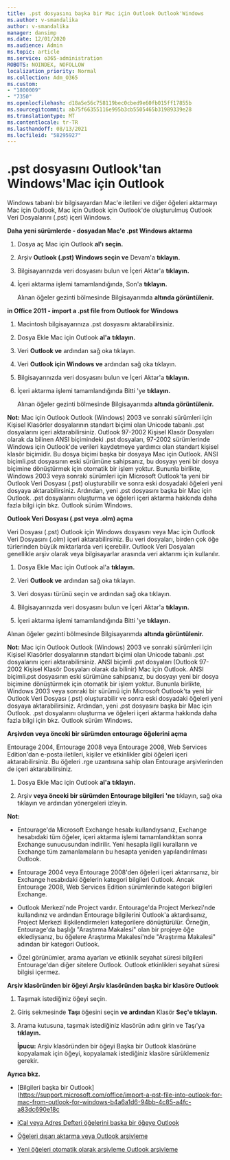 ```yaml
---
title: .pst dosyasını başka bir Mac için Outlook Outlook'Windows
ms.author: v-smandalika
author: v-smandalika
manager: dansimp
ms.date: 12/01/2020
ms.audience: Admin
ms.topic: article
ms.service: o365-administration
ROBOTS: NOINDEX, NOFOLLOW
localization_priority: Normal
ms.collection: Adm_O365
ms.custom:
- "1800009"
- "7350"
ms.openlocfilehash: d18a5e56c758119bec0cbed9e60fb015ff17855b
ms.sourcegitcommit: ab75f66355116e995b3cb5505465b31989339e28
ms.translationtype: MT
ms.contentlocale: tr-TR
ms.lasthandoff: 08/13/2021
ms.locfileid: "58295927"
---
```

# <a name="import-a-pst-file-from-outlook-for-windows-to-outlook-for-mac"></a>.pst dosyasını Outlook'tan Windows'Mac için Outlook 

Windows tabanlı bir bilgisayardan Mac'e iletileri ve diğer öğeleri aktarmayı Mac için Outlook, Mac için Outlook için Outlook'de oluşturulmuş Outlook Veri Dosyalarını (.pst) içeri Windows.

**Daha yeni sürümlerde - dosyadan Mac'e .pst Windows aktarma**

1. Dosya aç Mac için Outlook **al'ı** **seçin.**

2. Arşiv **Outlook (.pst) Windows seçin ve** Devam'a **tıklayın.**

3. Bilgisayarınızda veri dosyasını bulun ve İçeri Aktar'a **tıklayın.**

4. İçeri aktarma işlemi tamamlandığında, Son'a **tıklayın.**

   Alınan öğeler gezinti bölmesinde Bilgisayarımda **altında görüntülenir.**


**in Office 2011 - import a .pst file from Outlook for Windows**

1. Macintosh bilgisayarınıza .pst dosyasını aktarabilirsiniz.

2. Dosya Ekle Mac için Outlook **al'a** **tıklayın.**

3. Veri **Outlook ve** ardından sağ oka tıklayın.

4. Veri **Outlook için Windows ve** ardından sağ oka tıklayın.

5. Bilgisayarınızda veri dosyasını bulun ve İçeri Aktar'a **tıklayın.**

6. İçeri aktarma işlemi tamamlandığında Bitti 'ye **tıklayın.**

   Alınan öğeler gezinti bölmesinde Bilgisayarımda **altında görüntülenir.**

**Not:** Mac için Outlook Outlook (Windows) 2003 ve sonraki sürümleri için Kişisel Klasörler dosyalarının standart biçimi olan Unicode tabanlı .pst dosyalarını içeri aktarabilirsiniz. Outlook 97-2002 Kişisel Klasör Dosyaları olarak da bilinen ANSI biçimindeki .pst dosyaları, 97-2002 sürümlerinde Windows için Outlook'de verileri kaydetmeye yardımcı olan standart kişisel klasör biçimidir. Bu dosya biçimi başka bir dosyaya Mac için Outlook. ANSI biçimli.pst dosyasının eski sürümüne sahipsanız, bu dosyayı yeni bir dosya biçimine dönüştürmek için otomatik bir işlem yoktur. Bununla birlikte, Windows 2003 veya sonraki sürümleri için Microsoft Outlook'ta yeni bir Outlook Veri Dosyası (.pst) oluşturabilir ve sonra eski dosyadaki öğeleri yeni dosyaya aktarabilirsiniz. Ardından, yeni .pst dosyasını başka bir Mac için Outlook. .pst dosyalarını oluşturma ve öğeleri içeri aktarma hakkında  daha fazla bilgi için bkz. Outlook sürüm Windows.

**Outlook Veri Dosyası (.pst veya .olm) açma**

Veri Dosyası (.pst) Outlook için Windows dosyasını veya Mac için Outlook Veri Dosyasını (.olm) içeri aktarabilirsiniz. Bu veri dosyaları, birden çok öğe türlerinden büyük miktarlarda veri içerebilir. Outlook Veri Dosyaları genellikle arşiv olarak veya bilgisayarlar arasında veri aktarımı için kullanılır.

1. Dosya Ekle Mac için Outlook al'a **tıklayın.**

2. Veri **Outlook ve** ardından sağ oka tıklayın.

3. Veri dosyası türünü seçin ve ardından sağ oka tıklayın.

4. Bilgisayarınızda veri dosyasını bulun ve İçeri Aktar'a **tıklayın.**

5. İçeri aktarma işlemi tamamlandığında Bitti 'ye **tıklayın.**

Alınan öğeler gezinti bölmesinde Bilgisayarımda **altında görüntülenir.**

**Not:** Mac için Outlook Outlook (Windows) 2003 ve sonraki sürümleri için Kişisel Klasörler dosyalarının standart biçimi olan Unicode tabanlı .pst dosyalarını içeri aktarabilirsiniz. ANSI biçimli .pst dosyaları (Outlook 97-2002 Kişisel Klasör Dosyaları olarak da bilinir) Mac için Outlook. ANSI biçimli.pst dosyasının eski sürümüne sahipsanız, bu dosyayı yeni bir dosya biçimine dönüştürmek için otomatik bir işlem yoktur. Bununla birlikte, Windows 2003 veya sonraki bir sürümü için Microsoft Outlook'ta yeni bir Outlook Veri Dosyası (.pst) oluşturabilir ve sonra eski dosyadaki öğeleri yeni dosyaya aktarabilirsiniz. Ardından, yeni .pst dosyasını başka bir Mac için Outlook. .pst dosyalarını oluşturma ve öğeleri içeri aktarma hakkında daha fazla bilgi için bkz. Outlook sürüm Windows. 

**Arşivden veya önceki bir sürümden entourage öğelerini açma**

Entourage 2004, Entourage 2008 veya Entourage 2008, Web Services Edition'dan e-posta iletileri, kişiler ve etkinlikler gibi öğeleri içeri aktarabilirsiniz. Bu öğeleri .rge uzantısına sahip olan Entourage arşivlerinden de içeri aktarabilirsiniz.

1. Dosya Ekle Mac için Outlook **al'a** **tıklayın.**

2. Arşiv **veya önceki bir sürümden Entourage bilgileri 'ne** tıklayın, sağ oka tıklayın ve ardından yönergeleri izleyin.

**Not:**
- Entourage'da Microsoft Exchange hesabı kullandıysanız, Exchange hesabıdaki tüm öğeler, içeri aktarma işlemi tamamlandıktan sonra Exchange sunucusundan indirilir. Yeni hesapla ilgili kuralların ve Exchange tüm zamanlamaların bu hesapta yeniden yapılandırılması Outlook.

- Entourage 2004 veya Entourage 2008'den öğeleri içeri aktarırsanız, bir Exchange hesabıdaki öğelerin kategori bilgileri Outlook. Ancak Entourage 2008, Web Services Edition sürümlerinde kategori bilgileri Exchange.

- Outlook Merkezi'nde Project vardır. Entourage'da Project Merkezi'nde kullandınız ve ardından Entourage bilgilerini Outlook'a aktardısanız, Project Merkezi ilişkilendirmeleri kategorilere dönüştürülür. Örneğin, Entourage'da başlığı "Araştırma Makalesi" olan bir projeye öğe eklediysanız, bu öğelere Araştırma Makalesi'nde "Araştırma Makalesi" adından bir kategori Outlook.

- Özel görünümler, arama ayarları ve etkinlik seyahat süresi bilgileri Entourage'dan diğer sitelere Outlook. Outlook etkinlikleri seyahat süresi bilgisi içermez.

**Arşiv klasöründen bir öğeyi Arşiv klasöründen başka bir klasöre Outlook**

1. Taşımak istediğiniz öğeyi seçin.

2. Giriş sekmesinde **Taşı** öğesini seçin **ve ardından** Klasör **Seç'e tıklayın.**

3. Arama kutusuna, taşımak istediğiniz klasörün adını girin ve Taşı'ya **tıklayın.**

   **İpucu:** Arşiv klasöründen bir öğeyi Başka bir Outlook klasörüne kopyalamak için öğeyi, kopyalamak istediğiniz klasöre sürüklemeniz gerekir.

**Ayrıca bkz.**

- [Bilgileri başka bir Outlook] (https://support.microsoft.com/office/import-a-pst-file-into-outlook-for-mac-from-outlook-for-windows-b4a6a1d6-94bb-4c85-a4fc-a83dc690e18c

- [iCal veya Adres Defteri öğelerini başka bir öğeye Outlook](https://support.microsoft.com/office/import-ical-or-address-book-items-into-outlook-for-mac-0450a248-6a40-4f84-ba9c-6c545bc11639)


- [Öğeleri dışarı aktarma veya Outlook arşivleme](https://support.microsoft.com/office/export-items-to-an-archive-file-in-outlook-for-mac-281a62bf-cc42-46b1-9ad5-6bda80ca3106)

- [Yeni öğeleri otomatik olarak arşivleme Outlook arşivleme](https://support.microsoft.com/office/automatically-archive-or-back-up-outlook-for-mac-items-441fcce5-2262-4b64-ac8c-fa949df989f5)
